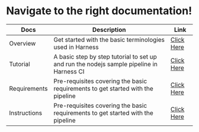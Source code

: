 # Navigate to the right documentation!

| Docs | Description | Link |
| --- | --- | --- |
| Overview | Get started with the basic terminologies used in Harness | [Click Here](https://github.com/krishi0408/sample-app/blob/main/docs//overview.md) 
| Tutorial | A basic step by step tutorial to set up and run the nodejs sample pipeline in Harness CI | [Click Here](https://github.com/krishi0408/sample-app/blob/main/docs/tutorial.md) |
| Requirements | Pre-requisites covering the basic requirements to get started with the pipeline | [Click Here](https://github.com/krishi0408/sample-app/blob/main/docs/requirements.md) |
| Instructions | Pre-requisites covering the basic requirements to get started with the pipeline | [Click Here](https://github.com/krishi0408/sample-app/blob/main/docs//requirements.md) |
